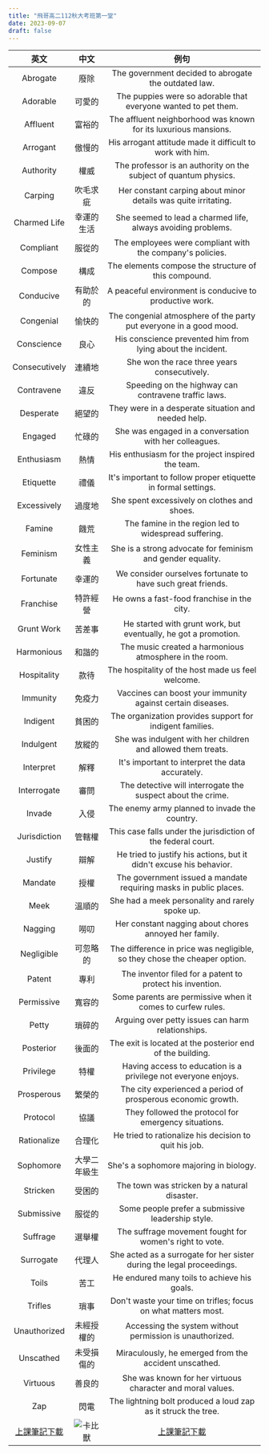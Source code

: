 ```yaml
---
title: "飛哥高二112秋大考班第一堂"
date: 2023-09-07
draft: false
---
```


英文 | 中文 | 例句
:---------:|:---------:|:---------:
Abrogate | 廢除 | The government decided to abrogate the outdated law.
Adorable | 可愛的 | The puppies were so adorable that everyone wanted to pet them.
Affluent | 富裕的 | The affluent neighborhood was known for its luxurious mansions.
Arrogant | 傲慢的 | His arrogant attitude made it difficult to work with him.
Authority | 權威 | The professor is an authority on the subject of quantum physics.
Carping | 吹毛求疵 | Her constant carping about minor details was quite irritating.
Charmed Life | 幸運的生活 | She seemed to lead a charmed life, always avoiding problems.
Compliant | 服從的 | The employees were compliant with the company's policies.
Compose | 構成 | The elements compose the structure of this compound.
Conducive | 有助於的 | A peaceful environment is conducive to productive work.
Congenial | 愉快的 | The congenial atmosphere of the party put everyone in a good mood.
Conscience | 良心 | His conscience prevented him from lying about the incident.
Consecutively | 連續地 | She won the race three years consecutively.
Contravene | 違反 | Speeding on the highway can contravene traffic laws.
Desperate | 絕望的 | They were in a desperate situation and needed help.
Engaged | 忙碌的 | She was engaged in a conversation with her colleagues.
Enthusiasm | 熱情 | His enthusiasm for the project inspired the team.
Etiquette | 禮儀 | It's important to follow proper etiquette in formal settings.
Excessively | 過度地 | She spent excessively on clothes and shoes.
Famine | 饑荒 | The famine in the region led to widespread suffering.
Feminism | 女性主義 | She is a strong advocate for feminism and gender equality.
Fortunate | 幸運的 | We consider ourselves fortunate to have such great friends.
Franchise | 特許經營 | He owns a fast-food franchise in the city.
Grunt Work | 苦差事 | He started with grunt work, but eventually, he got a promotion.
Harmonious | 和諧的 | The music created a harmonious atmosphere in the room.
Hospitality | 款待 | The hospitality of the host made us feel welcome.
Immunity | 免疫力 | Vaccines can boost your immunity against certain diseases.
Indigent | 貧困的 | The organization provides support for indigent families.
Indulgent | 放縱的 | She was indulgent with her children and allowed them treats.
Interpret | 解釋 | It's important to interpret the data accurately.
Interrogate | 審問 | The detective will interrogate the suspect about the crime.
Invade | 入侵 | The enemy army planned to invade the country.
Jurisdiction | 管轄權 | This case falls under the jurisdiction of the federal court.
Justify | 辯解 | He tried to justify his actions, but it didn't excuse his behavior.
Mandate | 授權 | The government issued a mandate requiring masks in public places.
Meek | 溫順的 | She had a meek personality and rarely spoke up.
Nagging | 嘮叨 | Her constant nagging about chores annoyed her family.
Negligible | 可忽略的 | The difference in price was negligible, so they chose the cheaper option.
Patent | 專利 | The inventor filed for a patent to protect his invention.
Permissive | 寬容的 | Some parents are permissive when it comes to curfew rules.
Petty | 瑣碎的 | Arguing over petty issues can harm relationships.
Posterior | 後面的 | The exit is located at the posterior end of the building.
Privilege | 特權 | Having access to education is a privilege not everyone enjoys.
Prosperous | 繁榮的 | The city experienced a period of prosperous economic growth.
Protocol | 協議 | They followed the protocol for emergency situations.
Rationalize | 合理化 | He tried to rationalize his decision to quit his job.
Sophomore | 大學二年級生 | She's a sophomore majoring in biology.
Stricken | 受困的 | The town was stricken by a natural disaster.
Submissive | 服從的 | Some people prefer a submissive leadership style.
Suffrage | 選舉權 | The suffrage movement fought for women's right to vote.
Surrogate | 代理人 | She acted as a surrogate for her sister during the legal proceedings.
Toils | 苦工 | He endured many toils to achieve his goals.
Trifles | 瑣事 | Don't waste your time on trifles; focus on what matters most.
Unauthorized | 未經授權的 | Accessing the system without permission is unauthorized.
Unscathed | 未受損傷的 | Miraculously, he emerged from the accident unscathed.
Virtuous | 善良的 | She was known for her virtuous character and moral values.
Zap | 閃電 | The lightning bolt produced a loud zap as it struck the tree.
[上課筆記下載](https://1drv.ms/b/s!AhYFFqA0x5bcgSXZo4VGefMR10ca?e=BcuNic "Title")|![卡比獸](https://i.imgur.com/SDh5boU.png)|[上課筆記下載](https://1drv.ms/b/s!AhYFFqA0x5bcgTSo7HQNgTpsg8t6?e=DqIb6N "Title")